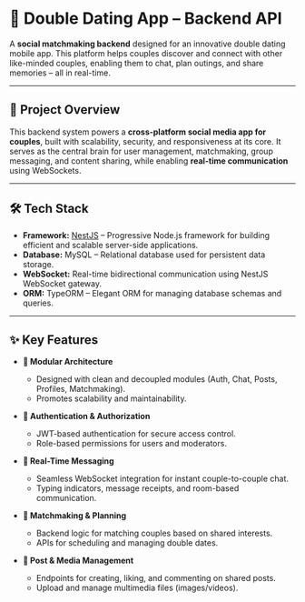 # 💞 Double Dating App – Backend API

A **social matchmaking backend** designed for an innovative double dating mobile app. This platform helps couples discover and connect with other like-minded couples, enabling them to chat, plan outings, and share memories – all in real-time.

---

## 🚀 Project Overview

This backend system powers a **cross-platform social media app for couples**, built with scalability, security, and responsiveness at its core. It serves as the central brain for user management, matchmaking, group messaging, and content sharing, while enabling **real-time communication** using WebSockets.

---

## 🛠️ Tech Stack

- **Framework:** [NestJS](https://nestjs.com/) – Progressive Node.js framework for building efficient and scalable server-side applications.
- **Database:** MySQL – Relational database used for persistent data storage.
- **WebSocket:** Real-time bidirectional communication using NestJS WebSocket gateway.
- **ORM:** TypeORM – Elegant ORM for managing database schemas and queries.

---

## ✨ Key Features

- **🧩 Modular Architecture**
  - Designed with clean and decoupled modules (Auth, Chat, Posts, Profiles, Matchmaking).
  - Promotes scalability and maintainability.

- **🔐 Authentication & Authorization**
  - JWT-based authentication for secure access control.
  - Role-based permissions for users and moderators.

- **💬 Real-Time Messaging**
  - Seamless WebSocket integration for instant couple-to-couple chat.
  - Typing indicators, message receipts, and room-based communication.

- **📅 Matchmaking & Planning**
  - Backend logic for matching couples based on shared interests.
  - APIs for scheduling and managing double dates.

- **📸 Post & Media Management**
  - Endpoints for creating, liking, and commenting on shared posts.
  - Upload and manage multimedia files (images/videos).

